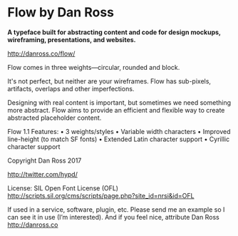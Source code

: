 # Flow by Dan Ross
**A typeface built for abstracting content and code for design mockups, wireframing, presentations, and websites.**

http://danross.co/flow/

Flow comes in three weights—circular, rounded and block.

It's not perfect, but neither are your wireframes. Flow has sub-pixels, artifacts, overlaps and other imperfections.

Designing with real content is important, but sometimes we need something more abstract. Flow aims to provide an efficient and flexible way to create abstracted placeholder content.

Flow 1.1 Features:
• 3 weights/styles
• Variable width characters
• Improved line-height (to match SF fonts)
• Extended Latin character support
• Cyrillic character support

Copyright Dan Ross 2017

http://twitter.com/hypd/

License: SIL Open Font License (OFL)
http://scripts.sil.org/cms/scripts/page.php?site_id=nrsi&id=OFL

If used in a service, software, plugin, etc. Please send me an example so I can see it in use (I’m interested). And if you feel nice, attribute Dan Ross http://danross.co
